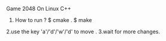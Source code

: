  Game 2048 On Linux C++
 1. How to run ?
  $ cmake .
  $ make


 2.use the key 'a'/'d'/'w'/'d' to move .
 3.wait for more changes.
